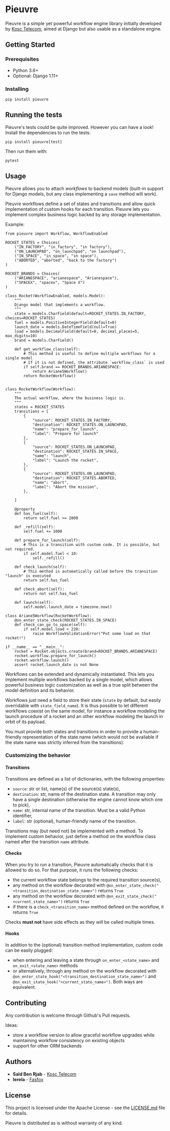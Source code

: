 # Pieuvre

Pieuvre is a simple yet powerful workflow engine library initially developed by [Kosc Telecom](https://www.kosc-telecom.fr/en/), aimed at Django but also usable as a standalone engine.

## Getting Started

### Prerequisites

- Python 3.6+
- Optional: Django 1.11+

### Installing

```
pip install pieuvre
```

## Running the tests

Pieuvre's tests could be quite improved. However you can have a look! Install the dependencies to run the tests:
```
pip install pieuvre[test]
```

Then run them with:
```
pytest
```

## Usage

Pieuvre allows you to attach *workflows* to backend models (built-in support for Django models, but any class implementing a ``save`` method will work).

Pieuvre workflows define a set of states and transitions and allow quick implementation of custom hooks for each transition. Pieuvre lets you implement complex business logic backed by any storage implementation.

Example:

```
from pieuvre import Workflow, WorkflowEnabled

ROCKET_STATES = Choices(
	("IN_FACTORY", "in_factory", "in factory"),
	("ON_LAUNCHPAD", "on_launchpad", "on launchpad"),
	("IN_SPACE", "in_space", "in space"),
	("ABORTED", "aborted", "back to the factory")
)

ROCKET_BRANDS = Choices(
	("ARIANESPACE", "arianespace", "Arianespace"),
	("SPACEX", "spacex", "Space X")
)

class Rocket(WorkflowEnabled, models.Model):
    """
    Django model that implements a workflow.
    """
	state = models.CharField(default=ROCKET_STATES.IN_FACTORY, choices=ROCKET_STATES)
	fuel = models.PositiveIntegerField(default=0)
	launch_date = models.DateTimeField(null=True)
    load = models.DecimalField(default=0, decimal_places=5, max_digits=10)
	brand = models.CharField()

	def get_workflow_class(self):
        # This method is useful to define multiple workflows for a single model
        # If it is not defined, the attribute `workflow_class` is used
		if self.brand == ROCKET_BRANDS.ARIANESPACE:
			return Ariane5Workflow()
		return RocketWorkflow()


class RocketWorkflow(Workflow):
    """
    The actual workflow, where the business logic is.
    """
	states = ROCKET_STATES
	transitions = [
		{
			"source": ROCKET_STATES.IN_FACTORY,
			"destination": ROCKET_STATES.ON_LAUNCHPAD,
			"name": "prepare_for_launch",
			"label": "Prepare for launch"
		},
		{
			"source": ROCKET_STATES.ON_LAUNCHPAD,
			"destination": ROCKET_STATES.IN_SPACE,
			"name": "launch",
			"label": "Launch the rocket",
		},
		{
			"source": ROCKET_STATES.ON_LAUNCHPAD,
			"destination": ROCKET_STATES.ABORTED,
			"name": "abort",
			"label": "Abort the mission",
		},

	]

	@property
	def has_fuel(self):
		return self.fuel >= 2000

	def _refill(self):
		self.fuel += 1000

	def prepare_for_launch(self):
        # This is a transition with custom code. It is possible, but not required.
		if self.model.fuel < 10:
			self._refill()

	def check_launch(self):
		# This method is automatically called before the transition "launch" is executed
		return self.has_fuel

	def check_abort(self):
		return not self.has_fuel

	def launch(self):
		self.model.launch_date = timezone.now()

class Ariane5Workflow(RocketWorkflow):
	@on_enter_state_check(ROCKET_STATES.IN_SPACE)
	def check_can_go_to_space(self):
		if self.model.load < 220:
			raise WorkflowValidationError("Put some load on that rocket!")

if __name__ == "__main__":
	rocket = Rocket.objects.create(brand=ROCKET_BRANDS.ARIANESPACE)
	rocket.workflow.prepare_for_launch()
	rocket.workflow.launch()
	assert rocket.launch_date is not None

```

Workflows can be extended and dynamically instantiated. This lets you implement multiple workflows backed by a single model, which allows powerful business logic customization as well as a true split between the model definition and its behavior.

Workflows just need a field to store their state (``state`` by default, but easily overridable with ``state_field_name``). It is thus possible to let different workflows coexist on the same model, for instance a workflow modeling the launch procedure of a rocket and an other workflow modeling the launch in orbit of its payload.

You must provide both states and transitions in order to provide a human-friendly representation of the state name (which would not be available if the state name was strictly inferred from the transitions).

### Customizing the behavior

#### Transitions

Transitions are defined as a list of dictionaries, with the following properties:

- `source`: str or list, name(s) of the source(s) state(s),
- `destination`: str, name of the destination state. A transition may only have a single destination (otherwise the engine cannot know which one to pick),
- `name`: str, internal name of the transition. Must be a valid Python identifier,
- `label`: str (optional), human-friendly name of the transition.

Transitions may (but need not) be implemented with a method.
To implement custom behavior, just define a method on the workflow class named after the transition `name` attribute.

#### Checks

When you try to run a transition, Pieuvre automatically checks that it is allowed to do so. 
For that purpose, it runs the following checks:

- the current workflow state belongs to the required transition source(s),
- any method on the workflow decorated with ``@on_enter_state_check("<transition_destination_state_name>")`` returns `True`
- any method on the workflow decorated with ``@on_exit_state_check("<current_state_name>")`` returns `True`
- if there is a `check_<transition_name>` method defined on the workflow, it returns `True`

Checks **must not** have side effects as they *will* be called multiple times.

#### Hooks

In addition to the (optional) transition method implementation, custom code can be easily plugged:

- when entering and leaving a state through ``on_enter_<state_name>`` and ``on_exit_<state_name>`` methods
- or alternatively, through any method on the workflow decorated with ``@on_enter_state_hook("<transition_destination_state_name>")`` and ``@on_exit_state_hook("<current_state_name>")``. Both ways are equivalent.

## Contributing

Any contribution is welcome through Github's Pull requests.

Ideas:
- store a workflow version to allow graceful workflow upgrades while maintaining workflow consistency on existing objects
- support for other ORM backends

## Authors

* **Saïd Ben Rjab** - [Kosc Telecom](https://www.kosc-telecom.fr/)
* **lerela** - [Fasfox](https://fasfox.com/)

## License

This project is licensed under the Apache License - see the [LICENSE.md](LICENSE.md) file for details.

Pieuvre is distributed as is without warranty of any kind.
